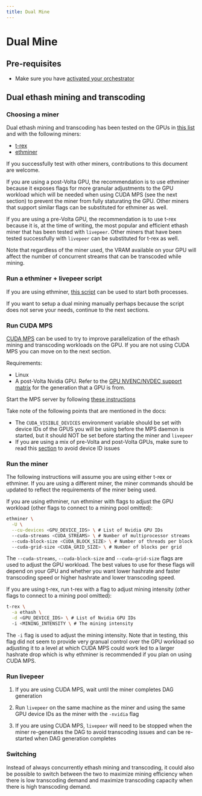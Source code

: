 ```yaml
---
title: Dual Mine
---
```


# Dual Mine

## Pre-requisites

- Make sure you have
  [activated your orchestrator](/docs/video-miners/getting-started/activation)

## Dual ethash mining and transcoding

### Choosing a miner

Dual ethash mining and transcoding has been tested on the GPUs in
[this list](https://github.com/livepeer/wiki/blob/master/GPU-SUPPORT.md) and
with the following miners:

- [t-rex](https://github.com/trexminer/T-Rex)
- [ethminer](https://github.com/ethereum-mining/ethminer)

If you successfully test with other miners, contributions to this document are
welcome.

If you are using a post-Volta GPU, the recommendation is to use ethminer because
it exposes flags for more granular adjustments to the GPU workload which will be
needed when using CUDA MPS (see the next section) to prevent the miner from
fully staturating the GPU. Other miners that support similar flags can be
substituted for ethminer as well.

If you are using a pre-Volta GPU, the recommendation is to use t-rex because it
is, at the time of writing, the most popular and efficient ethash miner that has
been tested with `livepeer`. Other miners that have been tested successfully
with `livepeer` can be substituted for t-rex as well.

Note that regardless of the miner used, the VRAM available on your GPU will
affect the number of concurrent streams that can be transcoded while mining.

### Run a ethminer + livepeer script

If you are using ethminer,
[this script](https://github.com/livepeer/ethminer/blob/master/start.sh) can be
used to start both processes.

If you want to setup a dual mining manually perhaps because the script does not
serve your needs, continue to the next sections.

### Run CUDA MPS

[CUDA MPS](https://docs.nvidia.com/deploy/mps/index.html) can be used to try to
improve parallelization of the ethash mining and transcoding workloads on the
GPU. If you are not using CUDA MPS you can move on to the next section.

Requirements:

- Linux
- A post-Volta Nvidia GPU. Refer to the
  [GPU NVENC/NVDEC support matrix](https://developer.nvidia.com/video-encode-and-decode-gpu-support-matrix-new)
  for the generation that a GPU is from.

Start the MPS server by following
[these instructions](https://docs.nvidia.com/deploy/mps/index.html#topic_6_1_2)

Take note of the following points that are mentioned in the docs:

- The `CUDA_VISIBLE_DEVICES` environment variable should be set with device IDs
  of the GPUS you will be using before the MPS daemon is started, but it should
  NOT be set before starting the miner and `livepeer`
- If you are using a mix of pre-Volta and post-Volta GPUs, make sure to read
  this [section](https://docs.nvidia.com/deploy/mps/index.html#topic_3_3_4) to
  avoid device ID issues

### Run the miner

The following instructions will assume you are using either t-rex or ethminer.
If you are using a different miner, the miner commands should be updated to
reflect the requirements of the miner being used.

If you are using ethminer, run ethminer with flags to adjust the GPU workload
(other flags to connect to a mining pool omitted):

```bash
ethminer \
  -U \
  --cu-devices <GPU_DEVICE_IDS> \ # List of Nvidia GPU IDs
  --cuda-streams <CUDA_STREAMS> \ # Number of multiprocessor streams
  --cuda-block-size <CUDA_BLOCK_SIZE> \ # Number of threads per block
  --cuda-grid-size <CUDA_GRID_SIZE> \ # Number of blocks per grid
```

The `--cuda-streams`, `--cuda-block-size` and `--cuda-grid-size` flags are used
to adjust the GPU workload. The best values to use for these flags will depend
on your GPU and whether you want lower hashrate and faster transcoding speed or
higher hashrate and lower transcoding speed.

If you are using t-rex, run t-rex with a flag to adjust mining intensity (other
flags to connect to a mining pool omitted):

```bash
t-rex \
  -a ethash \
  -d <GPU_DEVICE_IDS> \ # List of Nvidia GPU IDs
  -i <MINING_INTENSITY \ # The mining intensity
```

The `-i` flag is used to adjust the mining intensity. Note that in testing, this
flag did not seem to provide very granual control over the GPU workload so
adjusting it to a level at which CUDA MPS could work led to a larger hashrate
drop which is why ethminer is recommended if you plan on using CUDA MPS.

### Run livepeer

1. If you are using CUDA MPS, wait until the miner completes DAG generation

2. Run `livepeer` on the same machine as the miner and using the same GPU device
   IDs as the miner with the `-nvidia` flag

3. If you are using CUDA MPS, `livepeer` will need to be stopped when the miner
   re-generates the DAG to avoid transcoding issues and can be re-started when
   DAG generation completes

### Switching

Instead of always concurrently ethash mining and transcoding, it could also be
possible to switch between the two to maximize mining efficiency when there is
low transcoding demand and maximize transcoding capacity when there is high
transcoding demand.

